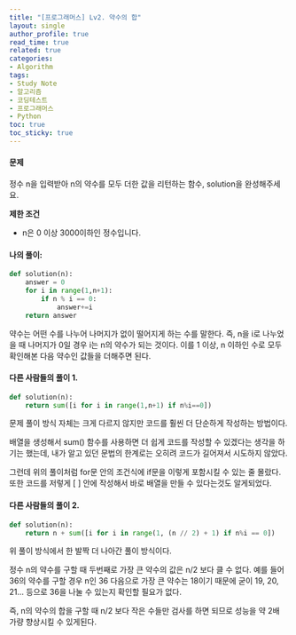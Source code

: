 ```yaml
---
title: "[프로그래머스] Lv2. 약수의 합"
layout: single
author_profile: true
read_time: true
related: true
categories:
- Algorithm
tags:
- Study Note
- 알고리즘
- 코딩테스트
- 프로그래머스
- Python
toc: true
toc_sticky: true
---
```


#### **문제**

정수 n을 입력받아 n의 약수를 모두 더한 값을 리턴하는 함수, solution을 완성해주세요.

**제한 조건**

- n은 0 이상 3000이하인 정수입니다.

#### **나의 풀이:**

```python
def solution(n):
    answer = 0
    for i in range(1,n+1):
        if n % i == 0:
            answer+=i
    return answer
```

약수는 어떤 수를 나누어 나머지가 없이 떨어지게 하는 수를 말한다. 즉, n을 i로 나누었을 때 나머지가 0일 경우 i는 n의 약수가 되는 것이다. 이를 1 이상, n 이하인 수로 모두 확인해본 다음 약수인 값들을 더해주면 된다.

#### **다른 사람들의 풀이 1.**

```python
def solution(n):
    return sum([i for i in range(1,n+1) if n%i==0])
```

문제 풀이 방식 자체는 크게 다르지 않지만 코드를 훨씬 더 단순하게 작성하는 방법이다.

배열을 생성해서 sum() 함수를 사용하면 더 쉽게 코드를 작성할 수 있겠다는 생각을 하기는 했는데, 내가 알고 있던 문법의 한계로는 오히려 코드가 길어져서 시도하지 않았다.

그런데 위의 풀이처럼 for문 안의 조건식에 if문을 이렇게 포함시킬 수 있는 줄 몰랐다. 또한 코드를 저렇게 [ ] 안에 작성해서 바로 배열을 만들 수 있다는것도 알게되었다.

#### **다른 사람들의 풀이 2.**

```python
def solution(n):
    return n + sum([i for i in range(1, (n // 2) + 1) if n%i == 0])
```

위 풀이 방식에서 한 발짝 더 나아간 풀이 방식이다.

정수 n의 약수를 구할 때 두번째로 가장 큰 약수의 값은 n/2 보다 클 수 없다. 예를 들어 36의 약수를 구할 경우 n인 36 다음으로 가장 큰 약수는 18이기 때문에 굳이 19, 20, 21... 등으로 36을 나눌 수 있는지 확인할 필요가 없다.

즉, n의 약수의 합을 구할 때 n/2 보다 작은 수들만 검사를 하면 되므로 성능을 약 2배 가량 향상시킬 수 있게된다.